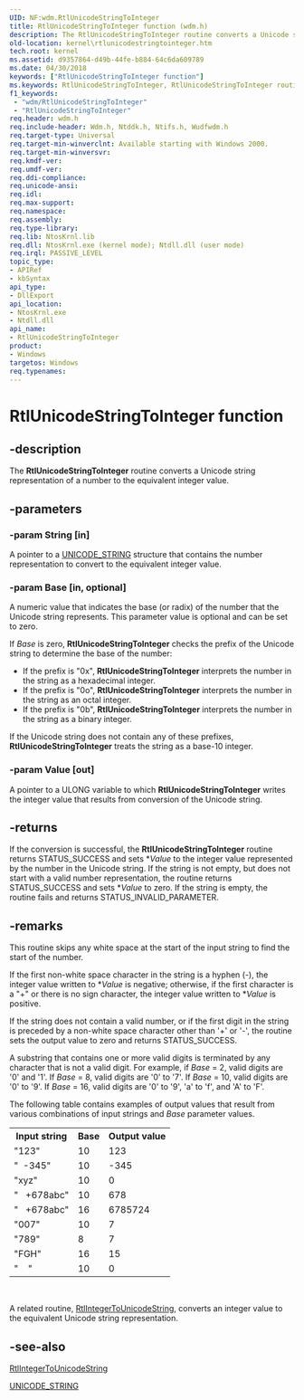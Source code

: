 ```yaml
---
UID: NF:wdm.RtlUnicodeStringToInteger
title: RtlUnicodeStringToInteger function (wdm.h)
description: The RtlUnicodeStringToInteger routine converts a Unicode string representation of a number to the equivalent integer value.
old-location: kernel\rtlunicodestringtointeger.htm
tech.root: kernel
ms.assetid: d9357864-d49b-44fe-b884-64c6da609789
ms.date: 04/30/2018
keywords: ["RtlUnicodeStringToInteger function"]
ms.keywords: RtlUnicodeStringToInteger, RtlUnicodeStringToInteger routine [Kernel-Mode Driver Architecture], k109_862feacf-64af-4aae-87b5-264ef277ea22.xml, kernel.rtlunicodestringtointeger, wdm/RtlUnicodeStringToInteger
f1_keywords:
 - "wdm/RtlUnicodeStringToInteger"
 - "RtlUnicodeStringToInteger"
req.header: wdm.h
req.include-header: Wdm.h, Ntddk.h, Ntifs.h, Wudfwdm.h
req.target-type: Universal
req.target-min-winverclnt: Available starting with Windows 2000.
req.target-min-winversvr: 
req.kmdf-ver: 
req.umdf-ver: 
req.ddi-compliance: 
req.unicode-ansi: 
req.idl: 
req.max-support: 
req.namespace: 
req.assembly: 
req.type-library: 
req.lib: NtosKrnl.lib
req.dll: NtosKrnl.exe (kernel mode); Ntdll.dll (user mode)
req.irql: PASSIVE_LEVEL
topic_type:
- APIRef
- kbSyntax
api_type:
- DllExport
api_location:
- NtosKrnl.exe
- Ntdll.dll
api_name:
- RtlUnicodeStringToInteger
product:
- Windows
targetos: Windows
req.typenames: 
---
```


# RtlUnicodeStringToInteger function


## -description


The <b>RtlUnicodeStringToInteger</b> routine converts a Unicode string representation of a number to the equivalent integer value.


## -parameters




### -param String [in]

A pointer to a <a href="https://docs.microsoft.com/windows/desktop/api/ntdef/ns-ntdef-_unicode_string">UNICODE_STRING</a> structure that contains the number representation to convert to the equivalent integer value.


### -param Base [in, optional]

A numeric value that indicates the base (or radix) of the number that the Unicode string represents. This parameter value is optional and can be set to zero.

If <i>Base</i> is zero, <b>RtlUnicodeStringToInteger</b> checks the prefix of the Unicode string to determine the base of the number:

<ul>
<li>
If the prefix is "0x", <b>RtlUnicodeStringToInteger</b> interprets the number in the string as a hexadecimal integer.

</li>
<li>
If the prefix is "0o", <b>RtlUnicodeStringToInteger</b> interprets the number in the string as an octal integer.

</li>
<li>
If the prefix is "0b", <b>RtlUnicodeStringToInteger</b> interprets the number in the string as a binary integer.

</li>
</ul>
If the Unicode string does not contain any of these prefixes, <b>RtlUnicodeStringToInteger</b> treats the string as a base-10 integer.


### -param Value [out]

A pointer to a ULONG variable to which <b>RtlUnicodeStringToInteger</b> writes the integer value that results from conversion of the Unicode string.


## -returns



If the conversion is successful, the <b>RtlUnicodeStringToInteger</b> routine returns STATUS_SUCCESS and sets *<i>Value</i> to the integer value represented by the number in the Unicode string. If the string is not empty, but does not start with a valid number representation, the routine returns STATUS_SUCCESS and sets *<i>Value</i> to zero. If the string is empty, the routine fails and returns STATUS_INVALID_PARAMETER.




## -remarks



This routine skips any white space at the start of the input string to find the start of the number.

If the first non-white space character in the string is a hyphen (-), the integer value written to *<i>Value</i> is negative; otherwise, if the first character is a "+" or there is no sign character, the integer value written to *<i>Value</i> is positive.

 If the string does not contain a valid number, or if the first digit in the string is preceded by a non-white space character other than '+' or '-', the routine sets the output value to zero and returns STATUS_SUCCESS.

A substring that contains one or more valid digits is terminated by any character that is not a valid digit. For example, if <i>Base</i> = 2, valid digits are '0' and '1'. If <i>Base</i> = 8, valid digits are '0' to '7'. If <i>Base</i> = 10, valid digits are '0' to '9'. If <i>Base</i> = 16, valid digits are '0' to '9', 'a' to 'f', and 'A' to 'F'.

The following table contains examples of output values that result from various combinations of input strings and <i>Base</i> parameter values.

<table>
<tr>
<th>Input string</th>
<th>Base</th>
<th>Output value</th>
</tr>
<tr>
<td>"123"</td>
<td>10</td>
<td>123</td>
</tr>
<tr>
<td>"  -345"</td>
<td>10</td>
<td>-345</td>
</tr>
<tr>
<td>"xyz"</td>
<td>10</td>
<td>0</td>
</tr>
<tr>
<td>"   +678abc"</td>
<td>10</td>
<td>678</td>
</tr>
<tr>
<td>"   +678abc"</td>
<td>16</td>
<td>6785724</td>
</tr>
<tr>
<td>"007"</td>
<td>10</td>
<td>7</td>
</tr>
<tr>
<td>"789"</td>
<td>8</td>
<td>7</td>
</tr>
<tr>
<td>"FGH"</td>
<td>16</td>
<td>15</td>
</tr>
<tr>
<td>"      "</td>
<td>10</td>
<td>0</td>
</tr>
</table>
 

A related routine, <a href="https://docs.microsoft.com/windows-hardware/drivers/ddi/wdm/nf-wdm-rtlintegertounicodestring">RtlIntegerToUnicodeString</a>, converts an integer value to the equivalent Unicode string representation.




## -see-also




<a href="https://docs.microsoft.com/windows-hardware/drivers/ddi/wdm/nf-wdm-rtlintegertounicodestring">RtlIntegerToUnicodeString</a>



<a href="https://docs.microsoft.com/windows/desktop/api/ntdef/ns-ntdef-_unicode_string">UNICODE_STRING</a>
 

 

